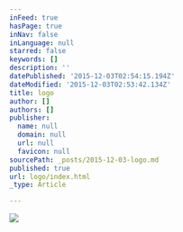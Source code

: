 ```yaml
---
inFeed: true
hasPage: true
inNav: false
inLanguage: null
starred: false
keywords: []
description: ''
datePublished: '2015-12-03T02:54:15.194Z'
dateModified: '2015-12-03T02:53:42.134Z'
title: logo
author: []
authors: []
publisher:
  name: null
  domain: null
  url: null
  favicon: null
sourcePath: _posts/2015-12-03-logo.md
published: true
url: logo/index.html
_type: Article

---
```

![](https://the-grid-user-content.s3-us-west-2.amazonaws.com/2a4e1a49-6420-4a04-a1e9-8994a947d707.png)